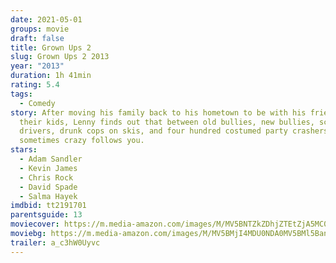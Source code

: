 ```yaml
---
date: 2021-05-01
groups: movie
draft: false
title: Grown Ups 2
slug: Grown Ups 2 2013
year: "2013"
duration: 1h 41min
rating: 5.4
tags:
  - Comedy
story: After moving his family back to his hometown to be with his friends and
  their kids, Lenny finds out that between old bullies, new bullies, schizo bus
  drivers, drunk cops on skis, and four hundred costumed party crashers
  sometimes crazy follows you.
stars:
  - Adam Sandler
  - Kevin James
  - Chris Rock
  - David Spade
  - Salma Hayek
imdbid: tt2191701
parentsguide: 13
moviecover: https://m.media-amazon.com/images/M/MV5BNTZkZDhjZTEtZjA5MC00MDU2LTk3NDItNzA2YzQ4Y2Q5NjZhXkEyXkFqcGdeQXVyNTIzOTk5ODM@._V1_FMjpg_UX947_.jpg
moviebg: https://m.media-amazon.com/images/M/MV5BMjI4MDU0NDA0MV5BMl5BanBnXkFtZTcwMTk2NTM4OQ@@._V1_FMjpg_UX1280_.jpg
trailer: a_c3hW0Uyvc
---
```

